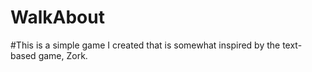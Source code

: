 # WalkAbout

#This is a simple game I created that is somewhat inspired by the text-based game, Zork.
